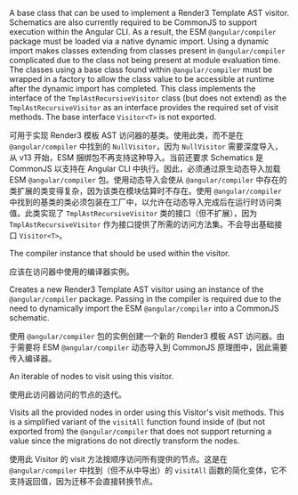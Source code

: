 A base class that can be used to implement a Render3 Template AST visitor.
Schematics are also currently required to be CommonJS to support execution within the Angular
CLI. As a result, the ESM `@angular/compiler` package must be loaded via a native dynamic import.
Using a dynamic import makes classes extending from classes present in `@angular/compiler`
complicated due to the class not being present at module evaluation time. The classes using a
base class found within `@angular/compiler` must be wrapped in a factory to allow the class value
to be accessible at runtime after the dynamic import has completed. This class implements the
interface of the `TmplAstRecursiveVisitor` class \(but does not extend\) as the
`TmplAstRecursiveVisitor` as an interface provides the required set of visit methods. The base
interface `Visitor<T>` is not exported.

可用于实现 Render3 模板 AST 访问器的基类。使用此类，而不是在 `@angular/compiler` 中找到的
`NullVisitor`，因为 `NullVisitor` 需要深度导入，从 v13 开始，ESM
捆绑包不再支持这种导入。当前还要求 Schematics 是 CommonJS 以支持在 Angular CLI
中执行。因此，必须通过原生动态导入加载 ESM `@angular/compiler` 包。使用动态导入会使从
`@angular/compiler` 中存在的类扩展的类变得复杂，因为该类在模块估算时不存在。使用
`@angular/compiler`
中找到的基类的类必须包装在工厂中，以允许在动态导入完成后在运行时访问类值。此类实现了
`TmplAstRecursiveVisitor` 类的接口（但不扩展），因为 `TmplAstRecursiveVisitor`
作为接口提供了所需的访问方法集。不会导出基础接口 `Visitor<T>`。

The compiler instance that should be used within the visitor.

应该在访问器中使用的编译器实例。

Creates a new Render3 Template AST visitor using an instance of the `@angular/compiler`
package. Passing in the compiler is required due to the need to dynamically import the
ESM `@angular/compiler` into a CommonJS schematic.

使用 `@angular/compiler` 包的实例创建一个新的 Render3 模板 AST 访问器。由于需要将 ESM
`@angular/compiler` 动态导入到 CommonJS 原理图中，因此需要传入编译器。

An iterable of nodes to visit using this visitor.

使用此访问器访问的节点的迭代。

Visits all the provided nodes in order using this Visitor's visit methods.
This is a simplified variant of the `visitAll` function found inside of \(but not
exported from\) the `@angular/compiler` that does not support returning a value
since the migrations do not directly transform the nodes.

使用此 Visitor 的 visit 方法按顺序访问所有提供的节点。这是在 `@angular/compiler`
中找到（但不从中导出）的 `visitAll` 函数的简化变体，它不支持返回值，因为迁移不会直接转换节点。